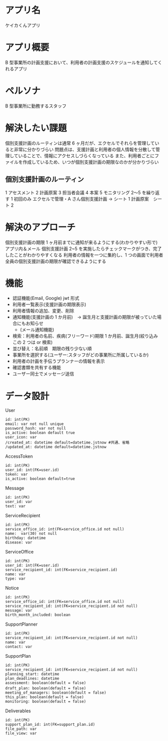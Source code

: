 # アプリ名

ケイカくんアプリ

# アプリ概要

B 型事業所の計画支援において、利用者の計画支援のスケジュールを通知してくれるアプリ

# ペルソナ

B 型事業所に勤務するスタッフ

# 解決したい課題

個別支援計画のルーティンは通常 6 ヶ月だが、エクセルでそれらを管理していると非常に分かりづらい
問題点は、支援計画と利用者の個人情報を分散して管理していることで、情報にアクセスしづらくなっている
また、利用者ごとにファイルを作成しているため、いつが個別支援計画の期限なのかが分かりづらい

## 個別支援計画のルーティン

1 アセスメント 2 計画原案 3 担当者会議 4 本案 5 モニタリング 2〜5 を繰り返す
1 初回のみ
エクセルで管理・A さん個別支援計画 → シート 1 計画原案　シート 2

# 解決のアプローチ

個別支援計画の期限 1 ヶ月前までに通知が来るようにする(わかりやすい形で)　アプリ内＆メール
個別支援計画 2~5 を実施したらチェックマークがつき、完了したことがわかりやすくなる
利用者の情報を一つに集約し、1 つの画面で利用者全員の個別支援計画の期限が確認できるようにする

# 機能

- 認証機能(Email, Google) jwt 形式
- 利用者一覧表示(支援計画の期限表示)
- 利用者情報の追加、変更、削除
- 通知機能(支援計画の 1 か月前)　-> 誕生月と支援計画の期限が被っていた場合にもお知らせ
  - (メール通知機能)
- 検索：利用者の名前、疾病(フリーワード)期限 1 か月前、誕生月(絞り込み　この 2 つは or 検索)
- 並び替え：名前順　期限の残り少ない順
- 事業所を選択する(ユーザー:スタッフがどの事業所に所属しているか)
- 利用者の計画を手伝うプランナーの情報を表示
- 確認書類を共有する機能
- ユーザー同士でメッセージ送信

# データ設計

User

```
id: int(PK)
email: var not null unique
password_hash: var not null
is_active: boolean default true
user_icon: var
/created_at: datetime default=datetime.jstnow #共通、省略
/updated_at: datetime default=datetime.jstnow
```

AccessToken

```
id: int(PK)
user_id: int(FK=user.id)
token: var
is_active: boolean default=true
```

Message

```
id: int(PK)
user_id: var
text: var
```

ServiceRecipient

```　　
id: int(PK)
service_office_id: int(FK=service_office.id not null)
name:  var(30) not null
birthday: datetime
disease: var
```

ServiceOffice

```
id: int(PK)
user_id: int(FK=user.id)
service_recipient_id: int(FK=service_recipient.id)
name: var
type: var
```

Notice

```
id: int(PK)
service_office_id: int(FK=service_office.id not null)
service_recipient_id: int(FK=service_recipient.id not null)
message: var
birth_month_included: boolean
```

SupportPlanner

```
id: int(PK)
service_recipient_id: int(FK=service_recipient.id not null)
name: var
contact: var
```

SupportPlan

```
id: int(PK)
service_recipient_id: int(FK=service_recipient.id not null)
planning_start: datetime
plan_deadlines: datetime
assessment: boolean(default = false)
draft_plan: boolean(default = false) 　
meeting_of_managers: boolean(default = false)
this_plan: boolean(default = false)
monitoring: boolean(default = false)
```

Deliverables

```
id: int(PK)
support_plan_id: int(FK=support_plan.id)
file_path: var
file_view: var
```
